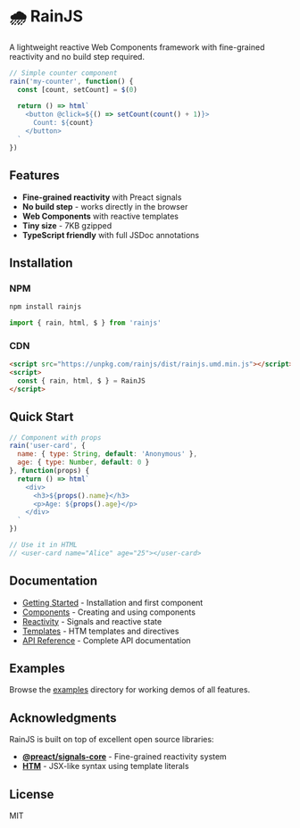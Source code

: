 # 🌧️ RainJS

A lightweight reactive Web Components framework with fine-grained reactivity and no build step required.

```javascript
// Simple counter component
rain('my-counter', function() {
  const [count, setCount] = $(0)
  
  return () => html`
    <button @click=${() => setCount(count() + 1)}>
      Count: ${count}
    </button>
  `
})
```

## Features

- **Fine-grained reactivity** with Preact signals
- **No build step** - works directly in the browser
- **Web Components** with reactive templates
- **Tiny size** - 7KB gzipped
- **TypeScript friendly** with full JSDoc annotations

## Installation

### NPM

```bash
npm install rainjs
```

```javascript
import { rain, html, $ } from 'rainjs'
```

### CDN

```html
<script src="https://unpkg.com/rainjs/dist/rainjs.umd.min.js"></script>
<script>
  const { rain, html, $ } = RainJS
</script>
```

## Quick Start

```javascript
// Component with props
rain('user-card', {
  name: { type: String, default: 'Anonymous' },
  age: { type: Number, default: 0 }
}, function(props) {
  return () => html`
    <div>
      <h3>${props().name}</h3>
      <p>Age: ${props().age}</p>
    </div>
  `
})

// Use it in HTML
// <user-card name="Alice" age="25"></user-card>
```

## Documentation

- [Getting Started](docs/getting-started.md) - Installation and first component
- [Components](docs/components.md) - Creating and using components
- [Reactivity](docs/reactivity.md) - Signals and reactive state
- [Templates](docs/templates.md) - HTM templates and directives
- [API Reference](docs/api.md) - Complete API documentation

## Examples

Browse the [examples](examples/) directory for working demos of all features.

## Acknowledgments

RainJS is built on top of excellent open source libraries:

- **[@preact/signals-core](https://github.com/preactjs/signals)** - Fine-grained reactivity system
- **[HTM](https://github.com/developit/htm)** - JSX-like syntax using template literals

## License

MIT
